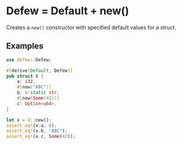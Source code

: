 # Defew = Default + new()

Creates a `new()` constructor with specified default values for a struct.

## Examples

```rust
use defew::Defew;

#[derive(Default, Defew)]
pub struct X {
    a: i32,
    #[new("ABC")]
    b: &'static str,
    #[new(Some(42))]
    c: Option<u64>,
}

let x = X::new();
assert_eq!(x.a, 0);
assert_eq!(x.b, "ABC");
assert_eq!(x.c, Some(42));
```
